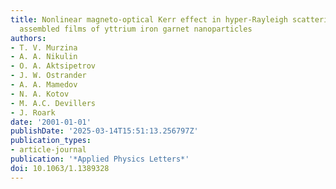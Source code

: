 ```yaml
---
title: Nonlinear magneto-optical Kerr effect in hyper-Rayleigh scattering from layer-by-layer
  assembled films of yttrium iron garnet nanoparticles
authors:
- T. V. Murzina
- A. A. Nikulin
- O. A. Aktsipetrov
- J. W. Ostrander
- A. A. Mamedov
- N. A. Kotov
- M. A.C. Devillers
- J. Roark
date: '2001-01-01'
publishDate: '2025-03-14T15:51:13.256797Z'
publication_types:
- article-journal
publication: '*Applied Physics Letters*'
doi: 10.1063/1.1389328
---
```

